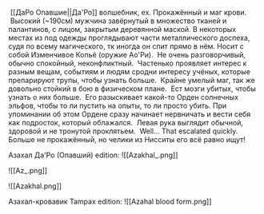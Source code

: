  [[ДаРо Опавшие||Да'Ро]] волшебник, ex. Прокажённый и маг крови.
 Высокий (~190см) мужчина завёрнутый в множество тканей и палантинов, с лицом, закрытым деревянной маской. В некоторых местах из под одежды проглядывают части металлического доспеха, судя по всему магического, тк иногда он спит прямо в нём. Носит с собой Изменчивое Копьё (оружие Ао'Ри).
 Не очень разговорчивый, обычно спокойный, неконфликтный. 
 Частенько проявляет интерес к разным вещам, событиям и людям сродни интересу учёных, которые препарируют трупы, чтобы узнать больше. 
 Крайне умелый маг, так же довольно стойкий в бою в физическом плане.
 Ест мозги убитых, чтобы узнать о них больше.
 Его разыскивает какой-то Орден солнечных эльфов, чтобы то ли пустить на опыты, то ли просто убить. При упоминании об этом Ордене сразу начинает нервничать и вести себя как подросток, который облажался.
 Левая рука выглядит обычной, здоровой и не тронутой проклятьем. 
 Well... That escalated quickly. Больше не прокажённый, но челики из Нисситы его всё равно ищут! 

Азахал Да'Ро (Опавший) edition:
![[Azakhal_.png]] 


![[Az_.png]] 


![[Azakhal.png]]

Азахал-кровавик Tampax edition: 
![[Azahal blood form.png]]  
